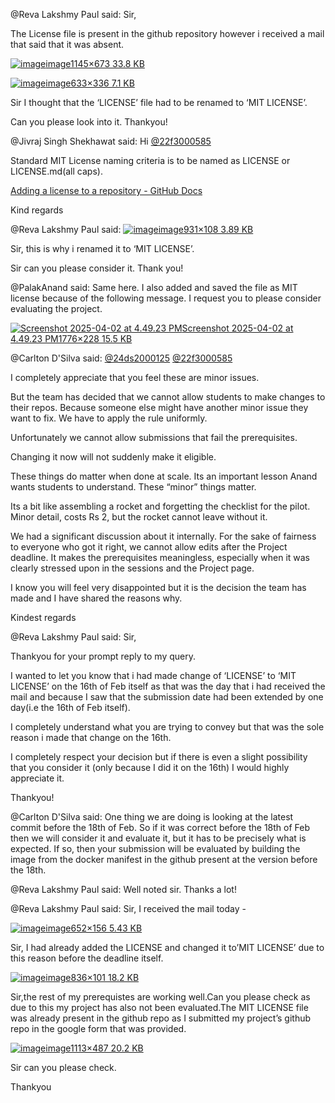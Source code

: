 @Reva Lakshmy Paul said: Sir,


The License file is present in the github repository however i received a mail that said that it was absent.  

[![image](https://europe1.discourse-cdn.com/flex013/uploads/iitm/optimized/3X/a/6/a63b3e5cf7847aad19780199e18d9767880f3de8_2_690x405.png)image1145×673 33\.8 KB](https://europe1.discourse-cdn.com/flex013/uploads/iitm/original/3X/a/6/a63b3e5cf7847aad19780199e18d9767880f3de8.png "image")  

[![image](https://europe1.discourse-cdn.com/flex013/uploads/iitm/original/3X/3/4/3401452ad3977fe3c1b1abed1f71a21c212e2b67.png)image633×336 7\.1 KB](https://europe1.discourse-cdn.com/flex013/uploads/iitm/original/3X/3/4/3401452ad3977fe3c1b1abed1f71a21c212e2b67.png "image")


Sir I thought that the ‘LICENSE’ file had to be renamed to ‘MIT LICENSE’.  

Can you please look into it. Thankyou!


@Jivraj Singh Shekhawat said: Hi [@22f3000585](/u/22f3000585)


Standard MIT License naming criteria is to be named as LICENSE or LICENSE.md(all caps).


[Adding a license to a repository \- GitHub Docs](https://docs.github.com/en/communities/setting-up-your-project-for-healthy-contributions/adding-a-license-to-a-repository)


Kind regards


@Reva Lakshmy Paul said: [![image](https://europe1.discourse-cdn.com/flex013/uploads/iitm/original/3X/c/8/c8427416a3a409a40e867207ca01bfa005a13ee1.png)image931×108 3\.89 KB](https://europe1.discourse-cdn.com/flex013/uploads/iitm/original/3X/c/8/c8427416a3a409a40e867207ca01bfa005a13ee1.png "image")  

Sir, this is why i renamed it to ‘MIT LICENSE’.  

Sir can you please consider it. Thank you!


@PalakAnand said: Same here. I also added and saved the file as MIT license because of the following message. I request you to please consider evaluating the project.  

[![Screenshot 2025-04-02 at 4.49.23 PM](https://europe1.discourse-cdn.com/flex013/uploads/iitm/optimized/3X/1/0/10955f2f7c9b561ca872130e2609cd3fbaf4c138_2_690x88.png)Screenshot 2025\-04\-02 at 4\.49\.23 PM1776×228 15\.5 KB](https://europe1.discourse-cdn.com/flex013/uploads/iitm/original/3X/1/0/10955f2f7c9b561ca872130e2609cd3fbaf4c138.png "Screenshot 2025-04-02 at 4.49.23 PM")


@Carlton D'Silva said: [@24ds2000125](/u/24ds2000125) [@22f3000585](/u/22f3000585)


I completely appreciate that you feel these are minor issues.


But the team has decided that we cannot allow students to make changes to their repos. Because someone else might have another minor issue they want to fix. We have to apply the rule uniformly.


Unfortunately we cannot allow submissions that fail the prerequisites.  

Changing it now will not suddenly make it eligible.


These things do matter when done at scale. Its an important lesson Anand wants students to understand. These “minor” things matter.


Its a bit like assembling a rocket and forgetting the checklist for the pilot. Minor detail, costs Rs 2, but the rocket cannot leave without it.


We had a significant discussion about it internally. For the sake of fairness to everyone who got it right, we cannot allow edits after the Project deadline. It makes the prerequisites meaningless, especially when it was clearly stressed upon in the sessions and the Project page.


I know you will feel very disappointed but it is the decision the team has made and I have shared the reasons why.


Kindest regards


@Reva Lakshmy Paul said: Sir,  

Thankyou for your prompt reply to my query.  

I wanted to let you know that i had made change of ‘LICENSE’ to ‘MIT LICENSE’ on the 16th of Feb itself as that was the day that i had received the mail and because I saw that the submission date had been extended by one day(i.e the 16th of Feb itself).  

I completely understand what you are trying to convey but that was the sole reason i made that change on the 16th.  

I completely respect your decision but if there is even a slight possibility that you consider it (only because I did it on the 16th) I would highly appreciate it.  

Thankyou!


@Carlton D'Silva said: One thing we are doing is looking at the latest commit before the 18th of Feb. So if it was correct before the 18th of Feb then we will consider it and evaluate it, but it has to be precisely what is expected. If so, then your submission will be evaluated by building the image from the docker manifest in the github present at the version before the 18th.


@Reva Lakshmy Paul said: Well noted sir. Thanks a lot!


@Reva Lakshmy Paul said: Sir, I received the mail today \-  

[![image](https://europe1.discourse-cdn.com/flex013/uploads/iitm/original/3X/a/d/ad119b889a66e6eab18abe54c39a127738d6aecc.png)image652×156 5\.43 KB](https://europe1.discourse-cdn.com/flex013/uploads/iitm/original/3X/a/d/ad119b889a66e6eab18abe54c39a127738d6aecc.png "image")  

Sir, I had already added the LICENSE and changed it to’MIT LICENSE’ due to this reason before the deadline itself.  

[![image](https://europe1.discourse-cdn.com/flex013/uploads/iitm/optimized/3X/2/4/249405cda01477954f6512c23abf1e0847f2f922_2_690x83.png)image836×101 18\.2 KB](https://europe1.discourse-cdn.com/flex013/uploads/iitm/original/3X/2/4/249405cda01477954f6512c23abf1e0847f2f922.png "image")  

Sir,the rest of my prerequistes are working well.Can you please check as due to this my project has also not been evaluated.The MIT LICENSE file was already present in the github repo as I submitted my project’s github repo in the google form that was provided.  

[![image](https://europe1.discourse-cdn.com/flex013/uploads/iitm/original/3X/4/7/47978e33c2430ea0e93f2b67507864bad6a01cd8.png)image1113×487 20\.2 KB](https://europe1.discourse-cdn.com/flex013/uploads/iitm/original/3X/4/7/47978e33c2430ea0e93f2b67507864bad6a01cd8.png "image")  

Sir can you please check.  

Thankyou

